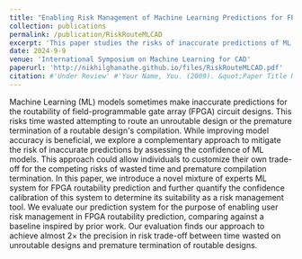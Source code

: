 ```yaml
---
title: "Enabling Risk Management of Machine Learning Predictions for FPGA Routability"
collection: publications
permalink: /publication/RiskRouteMLCAD
excerpt: 'This paper studies the risks of inaccurate predictions of ML models in FPGA CAD algorithms.'
date: 2024-9-9
venue: 'International Symposium on Machine Learning for CAD'
paperurl: 'http://nikhilghanathe.github.io/files/RiskRouteMLCAD.pdf'
citation: #'Under Review' #'Your Name, You. (2009). &quot;Paper Title Number 1.&quot; <i>Journal 1</i>. 1(1).'
---
```


Machine Learning (ML) models sometimes make inaccurate predictions for the routability of field-programmable gate array (FPGA) circuit designs. This risks time wasted attempting to route an unroutable design or the premature termination of a routable design's compilation. While improving model accuracy is beneficial, we explore a complementary approach to mitigate the risk of inaccurate predictions by assessing the confidence of ML models. This approach could allow individuals to customize their own trade-off for the competing risks of wasted time and premature compilation termination. In this paper, we introduce a novel mixture of experts ML system for FPGA routability prediction and further quantify the confidence calibration of this system to determine its suitability as a risk management tool. We evaluate our prediction system for the purpose of enabling user risk management in FPGA routability prediction, comparing against a baseline inspired by prior work. Our evaluation finds our approach to achieve almost 2× the precision in risk trade-off between time wasted on unroutable designs and premature termination of routable designs.